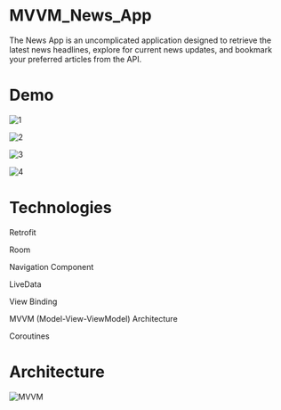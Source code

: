 # MVVM_News_App
The News App is an uncomplicated application designed to retrieve the latest news headlines, explore for current news updates, and bookmark your preferred articles from the API.

# Demo

![1](https://github.com/Ashraf-El-Fallah/MVVM_News_App/assets/108183484/46b5f412-e923-4a2f-8f38-2220fee2758a)

![2](https://github.com/Ashraf-El-Fallah/MVVM_News_App/assets/108183484/478873fc-3256-42f5-a080-3a95f13780aa)

![3](https://github.com/Ashraf-El-Fallah/MVVM_News_App/assets/108183484/ecb214a6-9922-4b2a-b48f-031c27a930aa)

![4](https://github.com/Ashraf-El-Fallah/MVVM_News_App/assets/108183484/f3802d39-7ccf-4e95-b96a-88888d912278)


# Technologies
Retrofit

Room

Navigation Component

LiveData

View Binding

MVVM (Model-View-ViewModel) Architecture

Coroutines

# Architecture

![MVVM](https://github.com/Ashraf-El-Fallah/MVVM_News_App/assets/108183484/331a6bc7-a31f-4287-aaaa-b510943088af)

